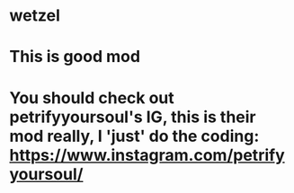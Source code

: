 # wetzel

# This is good mod

# You should check out petrifyyoursoul's IG, this is their mod really, I 'just' do the coding: https://www.instagram.com/petrifyyoursoul/
